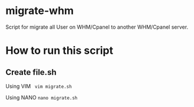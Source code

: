 # migrate-whm

Script for migrate all User on WHM/Cpanel to another WHM/Cpanel server.

# How to run this script

## Create file.sh

Using VIM
` vim migrate.sh`

Using NANO
`nano migrate.sh`
